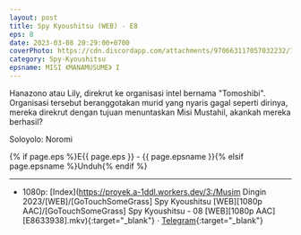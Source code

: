```yaml
---
layout: post
title: Spy Kyoushitsu (WEB) - E8
eps: 8
date: 2023-03-08 20:29:00+0700
coverPhoto: https://cdn.discordapp.com/attachments/970663117057032232/1083018655308193974/mpv-shot0208.jpg
category: Spy-Kyoushitsu
epsname: MISI 《MANAMUSUME》 I
---
```


Hanazono atau Lily, direkrut ke organisasi intel bernama "Tomoshibi". Organisasi tersebut beranggotakan murid yang nyaris gagal seperti dirinya, mereka direkrut dengan tujuan menuntaskan Misi Mustahil, akankah mereka berhasil?

Soloyolo: Noromi

{% if page.eps %}E{{ page.eps }} - {{ page.epsname }}{% elsif page.epsname %}Unduh{% endif %}

---
- 1080p: [Index](https://proyek.a-1ddl.workers.dev/3:/Musim Dingin 2023/[WEB]/[GoTouchSomeGrass] Spy Kyoushitsu [WEB][1080p AAC]/[GoTouchSomeGrass] Spy Kyoushitsu - 08 [WEB][1080p AAC][E8633938].mkv){:target="_blank"} &middot; [Telegram](https://t.me/a1fansubweeklies/238){:target="_blank"}
